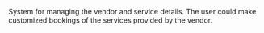 System for managing the vendor and service details. The user could make customized bookings of the services provided by the vendor.
